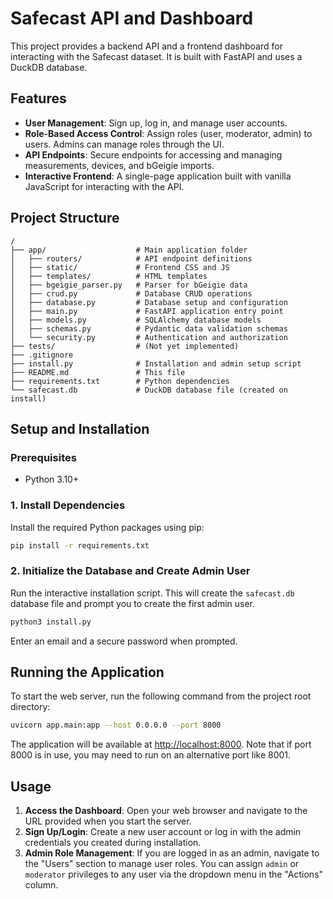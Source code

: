 # Safecast API and Dashboard

This project provides a backend API and a frontend dashboard for interacting with the Safecast dataset. It is built with FastAPI and uses a DuckDB database.

## Features

- **User Management**: Sign up, log in, and manage user accounts.
- **Role-Based Access Control**: Assign roles (user, moderator, admin) to users. Admins can manage roles through the UI.
- **API Endpoints**: Secure endpoints for accessing and managing measurements, devices, and bGeigie imports.
- **Interactive Frontend**: A single-page application built with vanilla JavaScript for interacting with the API.

## Project Structure

```
/
├── app/                    # Main application folder
│   ├── routers/            # API endpoint definitions
│   ├── static/             # Frontend CSS and JS
│   ├── templates/          # HTML templates
│   ├── bgeigie_parser.py   # Parser for bGeigie data
│   ├── crud.py             # Database CRUD operations
│   ├── database.py         # Database setup and configuration
│   ├── main.py             # FastAPI application entry point
│   ├── models.py           # SQLAlchemy database models
│   ├── schemas.py          # Pydantic data validation schemas
│   └── security.py         # Authentication and authorization
├── tests/                  # (Not yet implemented)
├── .gitignore
├── install.py              # Installation and admin setup script
├── README.md               # This file
├── requirements.txt        # Python dependencies
└── safecast.db             # DuckDB database file (created on install)
```

## Setup and Installation

### Prerequisites

- Python 3.10+

### 1. Install Dependencies

Install the required Python packages using pip:

```bash
pip install -r requirements.txt
```

### 2. Initialize the Database and Create Admin User

Run the interactive installation script. This will create the `safecast.db` database file and prompt you to create the first admin user.

```bash
python3 install.py
```

Enter an email and a secure password when prompted.

## Running the Application

To start the web server, run the following command from the project root directory:

```bash
uvicorn app.main:app --host 0.0.0.0 --port 8000
```

The application will be available at [http://localhost:8000](http://localhost:8000). Note that if port 8000 is in use, you may need to run on an alternative port like 8001.

## Usage

1.  **Access the Dashboard**: Open your web browser and navigate to the URL provided when you start the server.
2.  **Sign Up/Login**: Create a new user account or log in with the admin credentials you created during installation.
3.  **Admin Role Management**: If you are logged in as an admin, navigate to the "Users" section to manage user roles. You can assign `admin` or `moderator` privileges to any user via the dropdown menu in the "Actions" column.
